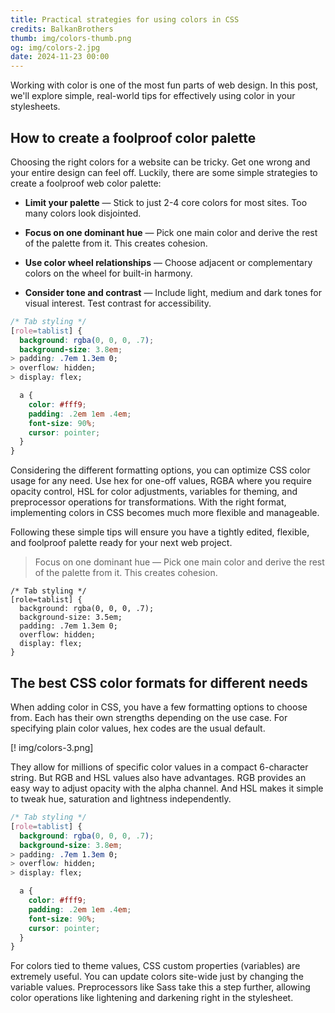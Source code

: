 ```yaml
---
title: Practical strategies for using colors in CSS
credits: BalkanBrothers
thumb: img/colors-thumb.png
og: img/colors-2.jpg
date: 2024-11-23 00:00
---
```


Working with color is one of the most fun parts of web design. In this post, we'll explore simple, real-world tips for effectively using color in your stylesheets.



## How to create a foolproof color palette

Choosing the right colors for a website can be tricky. Get one wrong and your entire design can feel off. Luckily, there are some simple strategies to create a foolproof web color palette:

- **Limit your palette** — Stick to just 2-4 core colors for most sites. Too many colors look disjointed.

- **Focus on one dominant hue** — Pick one main color and derive the rest of the palette from it. This creates cohesion.

- **Use color wheel relationships** — Choose adjacent or complementary colors on the wheel for built-in harmony.

- **Consider tone and contrast** — Include light, medium and dark tones for visual interest. Test contrast for accessibility.

``` css .blue
/* Tab styling */
[role=tablist] {
  background: rgba(0, 0, 0, .7);
  background-size: 3.8em;
> padding: .7em 1.3em 0;
> overflow: hidden;
> display: flex;

  a {
    color: #fff9;
    padding: .2em 1em .4em;
    font-size: 90%;
    cursor: pointer;
  }
}
```



Considering the different formatting options, you can optimize CSS color usage for any need. Use hex for one-off values, RGBA where you require opacity control, HSL for color adjustments, variables for theming, and preprocessor operations for transformations. With the right format, implementing colors in CSS becomes much more flexible and manageable.

Following these simple tips will ensure you have a tightly edited, flexible, and foolproof palette ready for your next web project.

> Focus on one dominant hue — Pick one main color and derive the rest of the palette from it. This creates cohesion.

``` .pink
/* Tab styling */
[role=tablist] {
  background: rgba(0, 0, 0, .7);
  background-size: 3.5em;
  padding: .7em 1.3em 0;
  overflow: hidden;
  display: flex;
}
```

## The best CSS color formats for different needs

When adding color in CSS, you have a few formatting options to choose from. Each has their own strengths depending on the use case. For specifying plain color values, hex codes are the usual default.

[! img/colors-3.png]

They allow for millions of specific color values in a compact 6-character string. But RGB and HSL values also have advantages. RGB provides an easy way to adjust opacity with the alpha channel. And HSL makes it simple to tweak hue, saturation and lightness independently.

``` css .blue
/* Tab styling */
[role=tablist] {
  background: rgba(0, 0, 0, .7);
  background-size: 3.8em;
> padding: .7em 1.3em 0;
> overflow: hidden;
> display: flex;

  a {
    color: #fff9;
    padding: .2em 1em .4em;
    font-size: 90%;
    cursor: pointer;
  }
}
```

For colors tied to theme values, CSS custom properties (variables) are extremely useful. You can update colors site-wide just by changing the variable values. Preprocessors like Sass take this a step further, allowing color operations like lightening and darkening right in the stylesheet.
